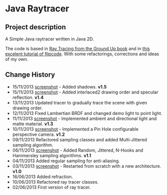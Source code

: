 Java Raytracer
==============

Project description
-------------------

A Simple Java raytracer written in Java 2D.

The code is based in [Ray Tracing from the Ground Up book][1] and in [this excelent tutorial of flipcode][2].
With some refactorings, corrections and ideas of my own.

Change History
--------------
- 15/11/2013 [screenshot][8] - Added shadows. **v1.5**
- 15/11/2013 [screenshot][7] - Added interlaced2 drawing order and specular reflection. **v1.4**
- 13/11/2013 Updated tracer to gradually trace the scene with given drawing order.
- 12/11/2013 Fixed Lambertian BRDF and changed demo light to point light.
- 11/11/2013 [screenshot][6] - Implemented ambient and directional light and matte material. **v1.3**
- 10/11/2013 [screenshot][5] - Implemented a Pin Hole configurable perspective camera. **v1.2**
- 09/11/2013 Refactored sampling classes and added Multi-Jittered sampling algorithm.
- 06/11/2013 [screenshot][4] - Added Random, Jittered, N-Hooks and Hammersley sampling algorithms. **v1.1**
- 04/11/2013 Added regular sampling for anti-aliasing.
- 03/11/2013 [screenshot][3] - Restarted from scratch with a new architecture. **v1.0**
- 16/06/2013 Added refraction.
- 10/06/2013 Refactored ray tracer classes.
- 02/06/2013 First version of ray tracer.

[1]: http://www.raytracegroundup.com/ "Ray tracing from the Ground Up - Kevin Suffern"
[2]: http://www.flipcode.com/archives/Raytracing_Topics_Techniques-Part_1_Introduction.shtml "Flipcode Raytracing Tutorial"
[3]: https://lh6.googleusercontent.com/-lN7F5S4R1LQ/UnbEfeIkyyI/AAAAAAAAAm8/Pameytz-NdQ/w2166-h1218-no/raytracer+HD.png
[4]: https://lh6.googleusercontent.com/-941Nz-j3HlE/UnrwnRnmSAI/AAAAAAAAAn8/R_aC_oi5x9U/w2166-h1218-no/raytracer+HD+2.png
[5]: https://lh3.googleusercontent.com/--yIntWMu9xo/Un-9o1V4ZmI/AAAAAAAAApM/FAdwmTFHOE0/w2166-h1218-no/JavaTracer-v1_2.png
[6]: https://lh4.googleusercontent.com/-cITg5h_czQs/UoGNOa3_1PI/AAAAAAAAAqk/TgiUZUK_wPc/w2166-h1218-no/JavaTracer-v1_3.png
[7]: https://lh4.googleusercontent.com/-bvztZYWeD3g/UobIjPY42HI/AAAAAAAAAr8/YYlYYyUTPG8/w2052-h1154-no/JavaTracer-v1_4.png
[8]: https://lh6.googleusercontent.com/-XPU4i0vyCoI/Uobl0yz1RdI/AAAAAAAAAss/mvfhykmbREg/w2052-h1154-no/JavaTracer-v1_5.png